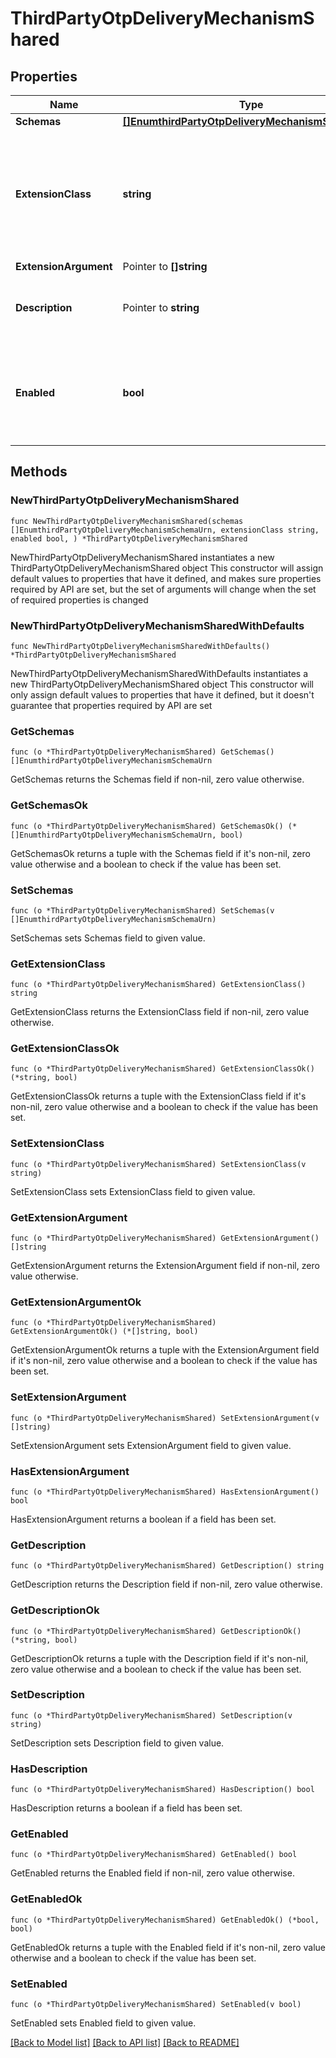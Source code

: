 # ThirdPartyOtpDeliveryMechanismShared

## Properties

Name | Type | Description | Notes
------------ | ------------- | ------------- | -------------
**Schemas** | [**[]EnumthirdPartyOtpDeliveryMechanismSchemaUrn**](EnumthirdPartyOtpDeliveryMechanismSchemaUrn.md) |  | 
**ExtensionClass** | **string** | The fully-qualified name of the Java class providing the logic for the Third Party OTP Delivery Mechanism. | 
**ExtensionArgument** | Pointer to **[]string** |  | [optional] 
**Description** | Pointer to **string** | A description for this OTP Delivery Mechanism | [optional] 
**Enabled** | **bool** | Indicates whether this OTP Delivery Mechanism is enabled for use in the server. | 

## Methods

### NewThirdPartyOtpDeliveryMechanismShared

`func NewThirdPartyOtpDeliveryMechanismShared(schemas []EnumthirdPartyOtpDeliveryMechanismSchemaUrn, extensionClass string, enabled bool, ) *ThirdPartyOtpDeliveryMechanismShared`

NewThirdPartyOtpDeliveryMechanismShared instantiates a new ThirdPartyOtpDeliveryMechanismShared object
This constructor will assign default values to properties that have it defined,
and makes sure properties required by API are set, but the set of arguments
will change when the set of required properties is changed

### NewThirdPartyOtpDeliveryMechanismSharedWithDefaults

`func NewThirdPartyOtpDeliveryMechanismSharedWithDefaults() *ThirdPartyOtpDeliveryMechanismShared`

NewThirdPartyOtpDeliveryMechanismSharedWithDefaults instantiates a new ThirdPartyOtpDeliveryMechanismShared object
This constructor will only assign default values to properties that have it defined,
but it doesn't guarantee that properties required by API are set

### GetSchemas

`func (o *ThirdPartyOtpDeliveryMechanismShared) GetSchemas() []EnumthirdPartyOtpDeliveryMechanismSchemaUrn`

GetSchemas returns the Schemas field if non-nil, zero value otherwise.

### GetSchemasOk

`func (o *ThirdPartyOtpDeliveryMechanismShared) GetSchemasOk() (*[]EnumthirdPartyOtpDeliveryMechanismSchemaUrn, bool)`

GetSchemasOk returns a tuple with the Schemas field if it's non-nil, zero value otherwise
and a boolean to check if the value has been set.

### SetSchemas

`func (o *ThirdPartyOtpDeliveryMechanismShared) SetSchemas(v []EnumthirdPartyOtpDeliveryMechanismSchemaUrn)`

SetSchemas sets Schemas field to given value.


### GetExtensionClass

`func (o *ThirdPartyOtpDeliveryMechanismShared) GetExtensionClass() string`

GetExtensionClass returns the ExtensionClass field if non-nil, zero value otherwise.

### GetExtensionClassOk

`func (o *ThirdPartyOtpDeliveryMechanismShared) GetExtensionClassOk() (*string, bool)`

GetExtensionClassOk returns a tuple with the ExtensionClass field if it's non-nil, zero value otherwise
and a boolean to check if the value has been set.

### SetExtensionClass

`func (o *ThirdPartyOtpDeliveryMechanismShared) SetExtensionClass(v string)`

SetExtensionClass sets ExtensionClass field to given value.


### GetExtensionArgument

`func (o *ThirdPartyOtpDeliveryMechanismShared) GetExtensionArgument() []string`

GetExtensionArgument returns the ExtensionArgument field if non-nil, zero value otherwise.

### GetExtensionArgumentOk

`func (o *ThirdPartyOtpDeliveryMechanismShared) GetExtensionArgumentOk() (*[]string, bool)`

GetExtensionArgumentOk returns a tuple with the ExtensionArgument field if it's non-nil, zero value otherwise
and a boolean to check if the value has been set.

### SetExtensionArgument

`func (o *ThirdPartyOtpDeliveryMechanismShared) SetExtensionArgument(v []string)`

SetExtensionArgument sets ExtensionArgument field to given value.

### HasExtensionArgument

`func (o *ThirdPartyOtpDeliveryMechanismShared) HasExtensionArgument() bool`

HasExtensionArgument returns a boolean if a field has been set.

### GetDescription

`func (o *ThirdPartyOtpDeliveryMechanismShared) GetDescription() string`

GetDescription returns the Description field if non-nil, zero value otherwise.

### GetDescriptionOk

`func (o *ThirdPartyOtpDeliveryMechanismShared) GetDescriptionOk() (*string, bool)`

GetDescriptionOk returns a tuple with the Description field if it's non-nil, zero value otherwise
and a boolean to check if the value has been set.

### SetDescription

`func (o *ThirdPartyOtpDeliveryMechanismShared) SetDescription(v string)`

SetDescription sets Description field to given value.

### HasDescription

`func (o *ThirdPartyOtpDeliveryMechanismShared) HasDescription() bool`

HasDescription returns a boolean if a field has been set.

### GetEnabled

`func (o *ThirdPartyOtpDeliveryMechanismShared) GetEnabled() bool`

GetEnabled returns the Enabled field if non-nil, zero value otherwise.

### GetEnabledOk

`func (o *ThirdPartyOtpDeliveryMechanismShared) GetEnabledOk() (*bool, bool)`

GetEnabledOk returns a tuple with the Enabled field if it's non-nil, zero value otherwise
and a boolean to check if the value has been set.

### SetEnabled

`func (o *ThirdPartyOtpDeliveryMechanismShared) SetEnabled(v bool)`

SetEnabled sets Enabled field to given value.



[[Back to Model list]](../README.md#documentation-for-models) [[Back to API list]](../README.md#documentation-for-api-endpoints) [[Back to README]](../README.md)


